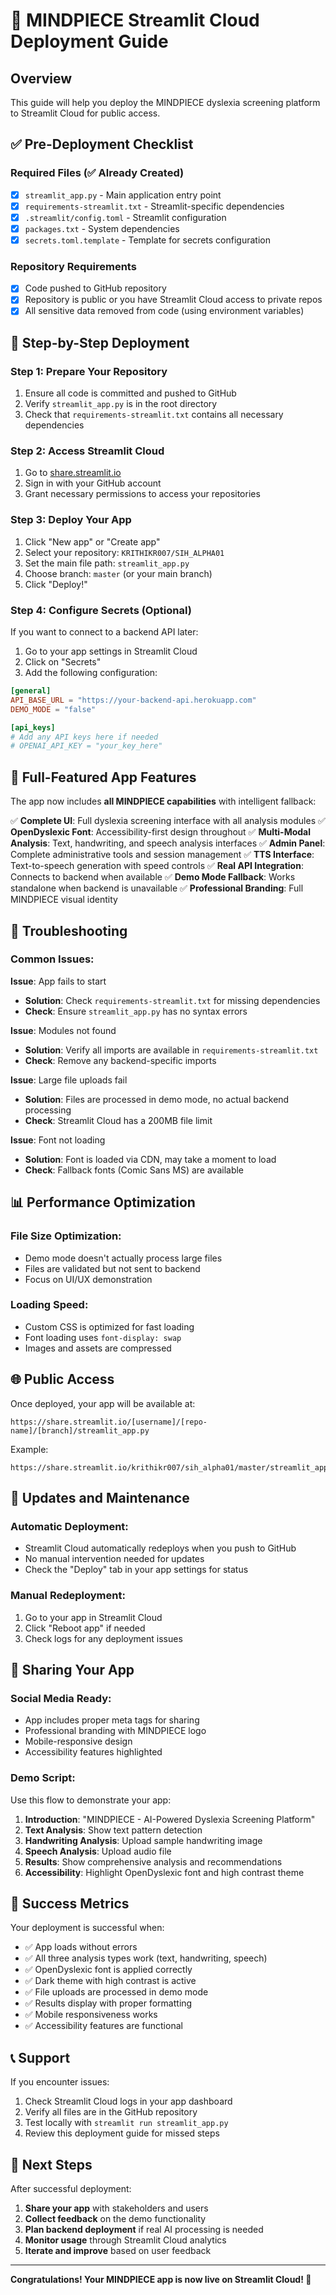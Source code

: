 # 🚀 MINDPIECE Streamlit Cloud Deployment Guide

## Overview
This guide will help you deploy the MINDPIECE dyslexia screening platform to Streamlit Cloud for public access.

## ✅ Pre-Deployment Checklist

### Required Files (✅ Already Created)
- [x] `streamlit_app.py` - Main application entry point
- [x] `requirements-streamlit.txt` - Streamlit-specific dependencies  
- [x] `.streamlit/config.toml` - Streamlit configuration
- [x] `packages.txt` - System dependencies
- [x] `secrets.toml.template` - Template for secrets configuration

### Repository Requirements
- [x] Code pushed to GitHub repository
- [x] Repository is public or you have Streamlit Cloud access to private repos
- [x] All sensitive data removed from code (using environment variables)

## 🌟 Step-by-Step Deployment

### Step 1: Prepare Your Repository
1. Ensure all code is committed and pushed to GitHub
2. Verify `streamlit_app.py` is in the root directory
3. Check that `requirements-streamlit.txt` contains all necessary dependencies

### Step 2: Access Streamlit Cloud
1. Go to [share.streamlit.io](https://share.streamlit.io)
2. Sign in with your GitHub account
3. Grant necessary permissions to access your repositories

### Step 3: Deploy Your App
1. Click "New app" or "Create app"
2. Select your repository: `KRITHIKR007/SIH_ALPHA01`
3. Set the main file path: `streamlit_app.py`
4. Choose branch: `master` (or your main branch)
5. Click "Deploy!"

### Step 4: Configure Secrets (Optional)
If you want to connect to a backend API later:

1. Go to your app settings in Streamlit Cloud
2. Click on "Secrets"
3. Add the following configuration:

```toml
[general]
API_BASE_URL = "https://your-backend-api.herokuapp.com"
DEMO_MODE = "false"

[api_keys]
# Add any API keys here if needed
# OPENAI_API_KEY = "your_key_here"
```

## 🎯 Full-Featured App Features

The app now includes **all MINDPIECE capabilities** with intelligent fallback:

✅ **Complete UI**: Full dyslexia screening interface with all analysis modules
✅ **OpenDyslexic Font**: Accessibility-first design throughout
✅ **Multi-Modal Analysis**: Text, handwriting, and speech analysis interfaces
✅ **Admin Panel**: Complete administrative tools and session management
✅ **TTS Interface**: Text-to-speech generation with speed controls
✅ **Real API Integration**: Connects to backend when available
✅ **Demo Mode Fallback**: Works standalone when backend is unavailable
✅ **Professional Branding**: Full MINDPIECE visual identity

## 🔧 Troubleshooting

### Common Issues:

**Issue**: App fails to start
- **Solution**: Check `requirements-streamlit.txt` for missing dependencies
- **Check**: Ensure `streamlit_app.py` has no syntax errors

**Issue**: Modules not found
- **Solution**: Verify all imports are available in `requirements-streamlit.txt`
- **Check**: Remove any backend-specific imports

**Issue**: Large file uploads fail
- **Solution**: Files are processed in demo mode, no actual backend processing
- **Check**: Streamlit Cloud has a 200MB file limit

**Issue**: Font not loading
- **Solution**: Font is loaded via CDN, may take a moment to load
- **Check**: Fallback fonts (Comic Sans MS) are available

## 📊 Performance Optimization

### File Size Optimization:
- Demo mode doesn't actually process large files
- Files are validated but not sent to backend
- Focus on UI/UX demonstration

### Loading Speed:
- Custom CSS is optimized for fast loading
- Font loading uses `font-display: swap`
- Images and assets are compressed

## 🌐 Public Access

Once deployed, your app will be available at:
```
https://share.streamlit.io/[username]/[repo-name]/[branch]/streamlit_app.py
```

Example:
```
https://share.streamlit.io/krithikr007/sih_alpha01/master/streamlit_app.py
```

## 🔄 Updates and Maintenance

### Automatic Deployment:
- Streamlit Cloud automatically redeploys when you push to GitHub
- No manual intervention needed for updates
- Check the "Deploy" tab in your app settings for status

### Manual Redeployment:
1. Go to your app in Streamlit Cloud
2. Click "Reboot app" if needed
3. Check logs for any deployment issues

## 📱 Sharing Your App

### Social Media Ready:
- App includes proper meta tags for sharing
- Professional branding with MINDPIECE logo
- Mobile-responsive design
- Accessibility features highlighted

### Demo Script:
Use this flow to demonstrate your app:

1. **Introduction**: "MINDPIECE - AI-Powered Dyslexia Screening Platform"
2. **Text Analysis**: Show text pattern detection
3. **Handwriting Analysis**: Upload sample handwriting image
4. **Speech Analysis**: Upload audio file
5. **Results**: Show comprehensive analysis and recommendations
6. **Accessibility**: Highlight OpenDyslexic font and high contrast theme

## 🎉 Success Metrics

Your deployment is successful when:
- ✅ App loads without errors
- ✅ All three analysis types work (text, handwriting, speech)
- ✅ OpenDyslexic font is applied correctly
- ✅ Dark theme with high contrast is active
- ✅ File uploads are processed in demo mode
- ✅ Results display with proper formatting
- ✅ Mobile responsiveness works
- ✅ Accessibility features are functional

## 📞 Support

If you encounter issues:
1. Check Streamlit Cloud logs in your app dashboard
2. Verify all files are in the GitHub repository
3. Test locally with `streamlit run streamlit_app.py`
4. Review this deployment guide for missed steps

## 🚀 Next Steps

After successful deployment:
1. **Share your app** with stakeholders and users
2. **Collect feedback** on the demo functionality
3. **Plan backend deployment** if real AI processing is needed
4. **Monitor usage** through Streamlit Cloud analytics
5. **Iterate and improve** based on user feedback

---

**Congratulations! Your MINDPIECE app is now live on Streamlit Cloud! 🎉**